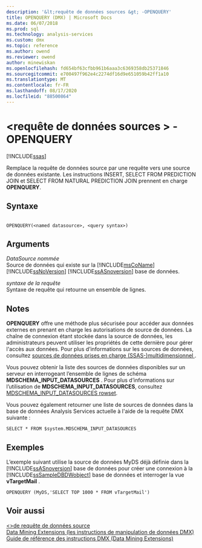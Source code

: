 ```yaml
---
description: '&lt;requête de données sources &gt; -OPENQUERY'
title: OPENQUERY (DMX) | Microsoft Docs
ms.date: 06/07/2018
ms.prod: sql
ms.technology: analysis-services
ms.custom: dmx
ms.topic: reference
ms.author: owend
ms.reviewer: owend
author: minewiskan
ms.openlocfilehash: fd654bf63cfbb961b6aaa3c6369358db25371846
ms.sourcegitcommit: e700497f962e4c2274df16d9e651059b42ff1a10
ms.translationtype: MT
ms.contentlocale: fr-FR
ms.lasthandoff: 08/17/2020
ms.locfileid: "88500864"
---
```

# <a name="ltsource-data-querygt---openquery"></a>&lt;requête de données sources &gt; -OPENQUERY
[!INCLUDE[ssas](../includes/applies-to-version/ssas.md)]

  Remplace la requête de données source par une requête vers une source de données existante. Les instructions INSERT, SELECT FROM PREDICTION JOIN et SELECT FROM NATURAL PREDICTION JOIN prennent en charge **OPENQUERY**.  
  
## <a name="syntax"></a>Syntaxe  
  
```  
  
OPENQUERY(<named datasource>, <query syntax>)  
```  
  
## <a name="arguments"></a>Arguments  
 *DataSource nommée*  
 Source de données qui existe sur la [!INCLUDE[msCoName](../includes/msconame-md.md)] [!INCLUDE[ssNoVersion](../includes/ssnoversion-md.md)] [!INCLUDE[ssASnoversion](../includes/ssasnoversion-md.md)] base de données.  
  
 *syntaxe de la requête*  
 Syntaxe de requête qui retourne un ensemble de lignes.  
  
## <a name="remarks"></a>Notes  
 **OPENQUERY** offre une méthode plus sécurisée pour accéder aux données externes en prenant en charge les autorisations de source de données. La chaîne de connexion étant stockée dans la source de données, les administrateurs peuvent utiliser les propriétés de cette dernière pour gérer l'accès aux données. Pour plus d’informations sur les sources de données, consultez [sources de données prises en charge &#40;SSAS-&#41;multidimensionnel ](https://docs.microsoft.com/analysis-services/multidimensional-models/supported-data-sources-ssas-multidimensional).  
  
 Vous pouvez obtenir la liste des sources de données disponibles sur un serveur en interrogeant l’ensemble de lignes de schéma **MDSCHEMA_INPUT_DATASOURCES** . Pour plus d’informations sur l’utilisation de **MDSCHEMA_INPUT_DATASOURCES**, consultez [MDSCHEMA_INPUT_DATASOURCES rowset](https://docs.microsoft.com/previous-versions/sql/sql-server-2012/ms126243(v=sql.110)).  
  
 Vous pouvez également retourner une liste de sources de données dans la base de données Analysis Services actuelle à l'aide de la requête DMX suivante :  
  
 `SELECT * FROM $system.MDSCHEMA_INPUT_DATASOURCES`  
  
## <a name="examples"></a>Exemples  
 L’exemple suivant utilise la source de données MyDS déjà définie dans la [!INCLUDE[ssASnoversion](../includes/ssasnoversion-md.md)] base de données pour créer une connexion à la [!INCLUDE[ssSampleDBDWobject](../includes/sssampledbdwobject-md.md)] base de données et interroger la vue **vTargetMail** .  
  
```  
OPENQUERY (MyDS,'SELECT TOP 1000 * FROM vTargetMail')  
```  
  
## <a name="see-also"></a>Voir aussi  
 [&#60;&#62;de requête de données source ](../dmx/source-data-query.md)   
 [Data Mining Extensions &#40;les instructions de manipulation de données DMX&#41;](../dmx/dmx-statements-data-manipulation.md)   
 [Guide de référence des instructions DMX &#40;Data Mining Extensions&#41;](../dmx/data-mining-extensions-dmx-statements.md)  
  
  
